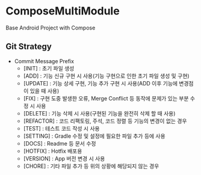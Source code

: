 # ComposeMultiModule
Base Android Project with Compose

## Git Strategy
- Commit Message Prefix
  - [INIT] : 초기 파일 생성
  - [ADD] : 기능 신규 구현 시 사용(기능 구현으로 인한 초기 파일 생성 및 구현)
  - [UPDATE] : 기능 상세 구현, 기능 추가 구현 시 사용(ADD 이후 기능에 변경점이 있을 때 사용)
  - [FIX] : 구현 도중 발생한 오류, Merge Conflict 등 동작에 문제가 있는 부분 수정 시 사용
  - [DELETE] : 기능 삭제 시 사용(구현된 기능을 완전히 삭제 할 때 사용)
  - [REFACTOR] : 코드 리팩토링, 주석, 코드 정렬 등 기능의 변경이 없는 경우
  - [TEST] : 테스트 코드 작성 시 사용
  - [SETTING] : Gradle 수정 및 설정에 필요한 파일 추가 등에 사용
  - [DOCS] : Readme 등 문서 수정
  - [HOTFIX] : Hotfix 배포용
  - [VERSION] : App 버전 변경 시 사용
  - [CHORE] : 기타 파일 추가 등 위의 상황에 해당되지 않는 경우
